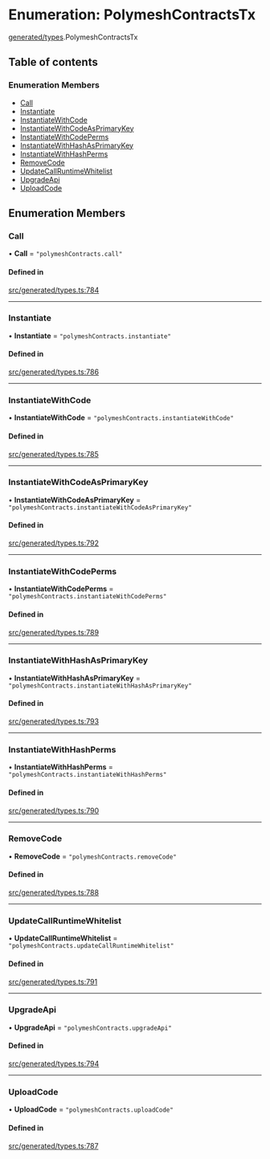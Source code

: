 # Enumeration: PolymeshContractsTx

[generated/types](../wiki/generated.types).PolymeshContractsTx

## Table of contents

### Enumeration Members

- [Call](../wiki/generated.types.PolymeshContractsTx#call)
- [Instantiate](../wiki/generated.types.PolymeshContractsTx#instantiate)
- [InstantiateWithCode](../wiki/generated.types.PolymeshContractsTx#instantiatewithcode)
- [InstantiateWithCodeAsPrimaryKey](../wiki/generated.types.PolymeshContractsTx#instantiatewithcodeasprimarykey)
- [InstantiateWithCodePerms](../wiki/generated.types.PolymeshContractsTx#instantiatewithcodeperms)
- [InstantiateWithHashAsPrimaryKey](../wiki/generated.types.PolymeshContractsTx#instantiatewithhashasprimarykey)
- [InstantiateWithHashPerms](../wiki/generated.types.PolymeshContractsTx#instantiatewithhashperms)
- [RemoveCode](../wiki/generated.types.PolymeshContractsTx#removecode)
- [UpdateCallRuntimeWhitelist](../wiki/generated.types.PolymeshContractsTx#updatecallruntimewhitelist)
- [UpgradeApi](../wiki/generated.types.PolymeshContractsTx#upgradeapi)
- [UploadCode](../wiki/generated.types.PolymeshContractsTx#uploadcode)

## Enumeration Members

### Call

• **Call** = ``"polymeshContracts.call"``

#### Defined in

[src/generated/types.ts:784](https://github.com/PolymeshAssociation/polymesh-private-sdk/blob/297c67ce/src/generated/types.ts#L784)

___

### Instantiate

• **Instantiate** = ``"polymeshContracts.instantiate"``

#### Defined in

[src/generated/types.ts:786](https://github.com/PolymeshAssociation/polymesh-private-sdk/blob/297c67ce/src/generated/types.ts#L786)

___

### InstantiateWithCode

• **InstantiateWithCode** = ``"polymeshContracts.instantiateWithCode"``

#### Defined in

[src/generated/types.ts:785](https://github.com/PolymeshAssociation/polymesh-private-sdk/blob/297c67ce/src/generated/types.ts#L785)

___

### InstantiateWithCodeAsPrimaryKey

• **InstantiateWithCodeAsPrimaryKey** = ``"polymeshContracts.instantiateWithCodeAsPrimaryKey"``

#### Defined in

[src/generated/types.ts:792](https://github.com/PolymeshAssociation/polymesh-private-sdk/blob/297c67ce/src/generated/types.ts#L792)

___

### InstantiateWithCodePerms

• **InstantiateWithCodePerms** = ``"polymeshContracts.instantiateWithCodePerms"``

#### Defined in

[src/generated/types.ts:789](https://github.com/PolymeshAssociation/polymesh-private-sdk/blob/297c67ce/src/generated/types.ts#L789)

___

### InstantiateWithHashAsPrimaryKey

• **InstantiateWithHashAsPrimaryKey** = ``"polymeshContracts.instantiateWithHashAsPrimaryKey"``

#### Defined in

[src/generated/types.ts:793](https://github.com/PolymeshAssociation/polymesh-private-sdk/blob/297c67ce/src/generated/types.ts#L793)

___

### InstantiateWithHashPerms

• **InstantiateWithHashPerms** = ``"polymeshContracts.instantiateWithHashPerms"``

#### Defined in

[src/generated/types.ts:790](https://github.com/PolymeshAssociation/polymesh-private-sdk/blob/297c67ce/src/generated/types.ts#L790)

___

### RemoveCode

• **RemoveCode** = ``"polymeshContracts.removeCode"``

#### Defined in

[src/generated/types.ts:788](https://github.com/PolymeshAssociation/polymesh-private-sdk/blob/297c67ce/src/generated/types.ts#L788)

___

### UpdateCallRuntimeWhitelist

• **UpdateCallRuntimeWhitelist** = ``"polymeshContracts.updateCallRuntimeWhitelist"``

#### Defined in

[src/generated/types.ts:791](https://github.com/PolymeshAssociation/polymesh-private-sdk/blob/297c67ce/src/generated/types.ts#L791)

___

### UpgradeApi

• **UpgradeApi** = ``"polymeshContracts.upgradeApi"``

#### Defined in

[src/generated/types.ts:794](https://github.com/PolymeshAssociation/polymesh-private-sdk/blob/297c67ce/src/generated/types.ts#L794)

___

### UploadCode

• **UploadCode** = ``"polymeshContracts.uploadCode"``

#### Defined in

[src/generated/types.ts:787](https://github.com/PolymeshAssociation/polymesh-private-sdk/blob/297c67ce/src/generated/types.ts#L787)
